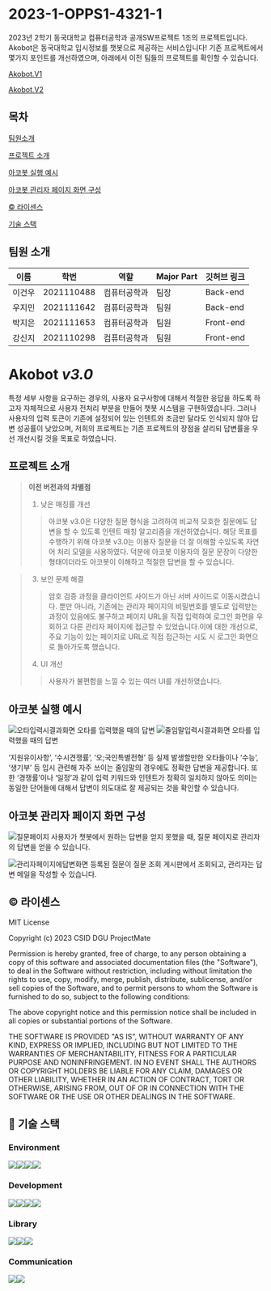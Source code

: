 # **2023-1-OPPS1-4321-1**

2023년 2학기 동국대학교 컴퓨터공학과 공개SW프로젝트 1조의 프로젝트입니다.
Akobot은 동국대학교 입시정보를 챗봇으로 제공하는 서비스입니다! 기존 프로젝트에서 몇가지 포인트를 개선하였으며, 아래에서 이전 팀들의 프로젝트를 확인할 수 있습니다. 

[ Akobot.V1 ](https://github.com/junoade/2021-1-OSSP2-ttogttagis-3)

[ Akobot.V2 ](https://github.com/CSID-DGU/2023-1-OSSP1-ProjectMate-2)


## **목차**
 

[ 팀원소개 ](https://github.com/CSID-DGU/CSID-DGU/2023-2-OPPS1-4321-1/blob/main/README.md#-팀원소개) 

[ 프로젝트 소개 ](https://github.com/CSID-DGU/CSID-DGU/2023-2-OPPS1-4321-1/blob/main/README.md#-프로젝트-소개) 

[ 아코봇 실행 예시](https://github.com/CSID-DGU/2023-2-OPPS1-4321-1/blob/main/README.md#-아코봇-실행-예시) 

[아코봇 관리자 페이지 화면 구성](https://github.com/CSID-DGU/2023-2-OPPS1-4321-1/blob/main/README.md#%EF%B8%8F-아코봇-관리자-페이지-화면-구성) 

[©️ 라이센스](https://github.com/CSID-DGU/2023-2-OPPS1-4321-1/blob/main/README.md#%EF%B8%8F-라이센스) 

[기술 스택](https://github.com/CSID-DGU/2023-2-OPPS1-4321-1/blob/main/README.md#-기술-스택)


## 팀원 소개

| 이름 | 학번 | 역할 | Major Part | 깃허브 링크 |
| --- | --- | --- | --- | --- |
| 이건우 | 2021110488 | 컴퓨터공학과 | 팀장 | Back-end |  |
| 우지민 | 2021111642 | 컴퓨터공학과 | 팀원 | Back-end |[@jiminw00] https://github.com/jiminw00 |
| 박지은 | 2021111653 | 컴퓨터공학과 | 팀원 | Front-end |  |
| 강신지 | 2021110298 | 컴퓨터공학과 | 팀원 | Front-end |  |

# Akobot *v3.0* 
특정 세부 사항을 요구하는 경우의, 사용자 요구사항에 대해서 적절한 응답을 하도록 하고자
자체적으로 사용자 전처리 부분을 만들어 챗봇 시스템을 구현하였습니다. 그러나 사용자의 입력 토큰이 기존에 설정되어 있는 인텐트와 조금만 달라도 인식되지 않아 답변 성공률이 낮았으며, 저희의 프로젝트는 기존 프로젝트의 장점을 살리되 답변률을 우선 개선시킬 것을 목표로 하였습니다.

## 프로젝트 소개 

> **이전 버전과의 차별점**
> 1. 낮은 매칭률 개선
>>  아코봇 v3.0은 다양한 질문 형식을 고려하여 비교적 모호한 질문에도 답변을 할 수 있도록 인텐트 매칭 알고리즘을 개선하였습니다. 해당 목표를 수행하기 위해 아코봇 v3.0는 이용자 질문을 더 잘 이해할 수있도록 자연어 처리 모델을 사용하였다. 덕분에 아코봇 이용자의 질문 문장이 다양한 형태이더라도 아코봇이 이해하고 적절한 답변을 할 수 있습니다.

> 3. 보안 문제 해결
>> 암호 검증 과정을 클라이언트 사이드가 아닌 서버 사이드로 이동시켰습니다. 뿐만 아니라, 기존에는 관리자 페이지의 비밀번호를 별도로 입력받는 과정이 있음에도 불구하고 페이지 URL을 직접 입력하여 로그인 화면을 우회하고 다른 관리자 페이지에 접근할 수 있었습니다.이에 대한 개선으로, 주요 기능이 있는 페이지로 URL로 직접 접근하는 시도 시 로그인 화면으로 돌아가도록 했습니다.
> 4. UI 개선
>> 사용자가 불편함을 느낄 수 있는 여러 UI를 개선하였습니다.


## 아코봇 실행 예시

![오타입력시결과화면](https://github.com/CSID-DGU/2023-2-OSSP1-4321-1/assets/121176513/39dae6f8-8266-4157-878b-ed839f6d178c)
오타를 입력했을 때의 답변
![줄임말입력시결과화면](https://github.com/CSID-DGU/2023-2-OSSP1-4321-1/assets/121176513/57468914-4637-42a5-91bd-6d162806867b)
오타를 입력했을 때의 답변

‘지원유이사항’, ‘수시견쟁률’, ‘오;국인특별전형’ 등 실제 발생할만한 오타들이나 ‘수능’, ‘생기부’ 등 입시 관련해 자주 쓰이는 줄임말의 경우에도 정확한 답변을 제공합니다. 또한 ‘경쟁률’이나 ‘일정’과 같이 입력 키워드와 인텐트가 정확히 일치하지 않아도 의미는 동일한 단어들에 대해서 답변이 의도대로 잘 제공되는 것을 확인할 수 있습니다. 


## 아코봇 관리자 페이지 화면 구성

![질문페이지](https://github.com/CSID-DGU/2023-2-OSSP1-4321-1/assets/121176513/bddb509d-bd5c-43c0-9dfa-2abf7252429c)
사용자가 챗봇에서 원하는 답변을 얻지 못했을 때, 질문 페이지로 관리자의 답변을 얻을 수 있습니다. 

![관리자페이지에답변화면](https://github.com/CSID-DGU/2023-2-OSSP1-4321-1/assets/121176513/62a7c63e-4788-46f2-9994-988b05293e10)
등록된 질문이 질문 조회 게시판에서 조회되고, 관리자는 답변 메일을 작성할 수 있습니다.

## ©️ 라이센스

MIT License

Copyright (c) 2023 CSID DGU ProjectMate

Permission is hereby granted, free of charge, to any person obtaining a copy
of this software and associated documentation files (the "Software"), to deal
in the Software without restriction, including without limitation the rights
to use, copy, modify, merge, publish, distribute, sublicense, and/or sell
copies of the Software, and to permit persons to whom the Software is
furnished to do so, subject to the following conditions:

The above copyright notice and this permission notice shall be included in all
copies or substantial portions of the Software.

THE SOFTWARE IS PROVIDED "AS IS", WITHOUT WARRANTY OF ANY KIND, EXPRESS OR
IMPLIED, INCLUDING BUT NOT LIMITED TO THE WARRANTIES OF MERCHANTABILITY,
FITNESS FOR A PARTICULAR PURPOSE AND NONINFRINGEMENT. IN NO EVENT SHALL THE
AUTHORS OR COPYRIGHT HOLDERS BE LIABLE FOR ANY CLAIM, DAMAGES OR OTHER
LIABILITY, WHETHER IN AN ACTION OF CONTRACT, TORT OR OTHERWISE, ARISING FROM,
OUT OF OR IN CONNECTION WITH THE SOFTWARE OR THE USE OR OTHER DEALINGS IN THE
SOFTWARE.

## 🔧 기술 스택


### Environment
<img src="https://img.shields.io/badge/Git-F05032?style=flat-square&logo=git&logoColor=white"/><img src="https://img.shields.io/badge/GitHub-181717?style=flat-square&logo=GitHub&logoColor=white"/><img src="https://img.shields.io/badge/Visual Studio Code-007ACC?style=flat-square&logo=Visual Studio Code&logoColor=white"/><img src="https://img.shields.io/badge/Intelli%20j-orange?style=flat-square&logo=intellijidea&logoColor=black"/>

### Development
<img src="https://img.shields.io/badge/Python-3776AB?style=flat-square&logo=Python&logoColor=white"/><img src="https://img.shields.io/badge/Spring-6DB33F?style=flat-square&logo=Spring&logoColor=white"/><img src="https://img.shields.io/badge/JavaScript-F7DF1E?style=flat-square&logo=javascript&logoColor=black"/><img src="https://img.shields.io/badge/MySQL-4479A1?style=flat-square&logo=MySQL&logoColor=white"/>

### Library
<img src="https://img.shields.io/badge/soynlp-0.0.493-brightgreen?style=flat-square&logo=soynlp&logoColor=white"/><img src="https://img.shields.io/badge/pip-23.1.2-blue?style=flat-square&logo=pip&logoColor=white"/><img src="https://img.shields.io/badge/SBERT-yellow?style=for-the-badge&logo=SBERT&logoColor=white">

### Communication
<img src="https://img.shields.io/badge/Notion-white?style=flat-square&logo=Notion&logoColor=black"/><img src="https://img.shields.io/badge/Webex-black?style=flat-square&logo=Webex&logoColor=white"/>
